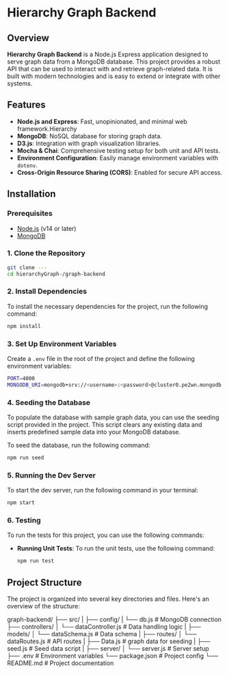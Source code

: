 # Hierarchy Graph Backend

## Overview

**Hierarchy Graph Backend** is a Node.js Express application designed to serve graph data from a MongoDB database. This project provides a robust API that can be used to interact with and retrieve graph-related data. It is built with modern technologies and is easy to extend or integrate with other systems.

## Features

- **Node.js and Express**: Fast, unopinionated, and minimal web framework.Hierarchy
- **MongoDB**: NoSQL database for storing graph data.
- **D3.js**: Integration with graph visualization libraries.
- **Mocha & Chai**: Comprehensive testing setup for both unit and API tests.
- **Environment Configuration**: Easily manage environment variables with `dotenv`.
- **Cross-Origin Resource Sharing (CORS)**: Enabled for secure API access.

## Installation

### Prerequisites

- [Node.js](https://nodejs.org/) (v14 or later)
- [MongoDB](https://www.mongodb.com/)

### 1. Clone the Repository

```bash
git clone --- 
cd hierarchyGraph-/graph-backend
```

### 2. Install Dependencies

To install the necessary dependencies for the project, run the following command:

```bash
npm install
```

### 3. Set Up Environment Variables

Create a `.env` file in the root of the project and define the following environment variables:

```bash
PORT=4000
MONGODB_URI=mongodb+srv://<username>:<password>@cluster0.pe2wn.mongodb.net/?retryWrites=true&w=majority&appName=Cluster0

```

### 4. Seeding the Database

To populate the database with sample graph data, you can use the seeding script provided in the project. This script clears any existing data and inserts predefined sample data into your MongoDB database.

To seed the database, run the following command:

```bash
npm run seed
```

### 5. Running the Dev Server

To start the dev server, run the following command in your terminal:

```bash
npm start
```

### 6. Testing

To run the tests for this project, you can use the following commands:

- **Running Unit Tests**: To run the unit tests, use the following command:
  ```bash
  npm run test
  ```
## Project Structure

The project is organized into several key directories and files. Here's an overview of the structure:


graph-backend/
├── src/
|   ├── config/
|       └── db.js                # MongoDB connection
    ├── controllers/
│       └── dataController.js    # Data handling logic
|   ├── models/
│        └── dataSchema.js       # Data schema
|   ├── routes/
│       └── dataRoutes.js        # API routes
|   ├── Data.js                  # graph data for seeding
|   ├── seed.js                  # Seed data script
|   ├── server/
│       └── server.js            # Server setup
├── .env                         # Environment variables
└── package.json                 # Project config
└── README.md                    # Project documentation